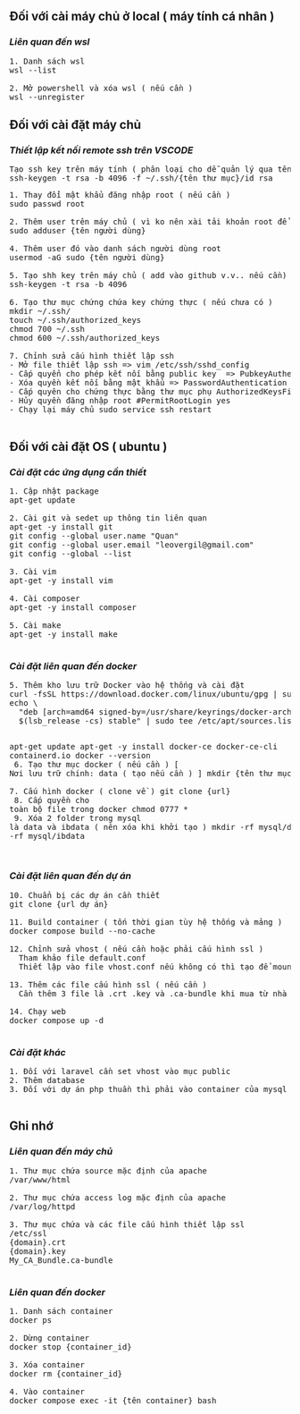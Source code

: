 <h2>Đối với cài máy chủ ở local ( máy tính cá nhân )</h2>
<h3><i>Liên quan đến wsl</i></h3>
<pre>
1. Danh sách wsl
wsl --list<br>
2. Mở powershell và xóa wsl ( nếu cần )
wsl --unregister <Tên wsl>
</pre>

<h2>Đối với cài đặt máy chủ</h2>
<h3><i>Thiết lập kết nối remote ssh trên VSCODE</i></h3>

<pre>
Tạo ssh key trên máy tính ( phân loại cho dễ quản lý qua tên thư mục )
ssh-keygen -t rsa -b 4096 -f ~/.ssh/{tên thư mục}/id_rsa
</pre>
<pre>
1. Thay đổi mật khẩu đăng nhập root ( nếu cần )
sudo passwd root<br>
2. Thêm user trên máy chủ ( vì ko nên xài tải khoản root để bảo mật )
sudo adduser {tên người dùng}<br>
4. Thêm user đó vào danh sách người dùng root
usermod -aG sudo {tên người dùng}<br>
5. Tạo shh key trên máy chủ ( add vào github v.v.. nếu cần)
ssh-keygen -t rsa -b 4096<br>
6. Tạo thư mục chứng chứa key chứng thực ( nếu chưa có )
mkdir ~/.ssh/
touch ~/.ssh/authorized_keys
chmod 700 ~/.ssh
chmod 600 ~/.ssh/authorized_keys<br>
7. Chỉnh sửa cấu hình thiết lập ssh
- Mở file thiết lập ssh => vim /etc/ssh/sshd_config
- Cấp quyển cho phép kết nối bằng public key  => PubkeyAuthentication yes
- Xóa quyền kết nối bằng mật khẩu => PasswordAuthentication no
- Cấp quyên cho chứng thực bằng thư mục phụ AuthorizedKeysFile      .ssh/authorized_keys .ssh/authorized_keys2
- Hủy quyền đăng nhập root #PermitRootLogin yes
- Chạy lại máy chủ sudo service ssh restart<br>
</pre>

<h2>Đối với cài đặt OS ( ubuntu )</h2>
<h3><i>Cài đặt các ứng dụng cần thiết</i></h3>
<pre>
1. Cập nhật package
apt-get update<br>
2. Cài git và sedet up thông tin liên quan
apt-get -y install git
git config --global user.name "Quan"
git config --global user.email "leovergil@gmail.com"
git config --global --list<br>
3. Cài vim
apt-get -y install vim<br>
4. Cài composer
apt-get -y install composer<br>
5. Cài make
apt-get -y install make<br>
</pre>

<h3><i>Cài đặt liên quan đến docker</i></h3>
<pre>
5. Thêm kho lưu trữ Docker vào hệ thống và cài đặt
curl -fsSL https://download.docker.com/linux/ubuntu/gpg | sudo gpg --dearmor -o /usr/share/keyrings/docker-archive-keyring.gpg
echo \
  "deb [arch=amd64 signed-by=/usr/share/keyrings/docker-archive-keyring.gpg] https://download.docker.com/linux/ubuntu \
  $(lsb_release -cs) stable" | sudo tee /etc/apt/sources.list.d/docker.list > /dev/null  

apt-get update
apt-get -y install docker-ce docker-ce-cli containerd.io
docker --version<br>
6. Tạo thư mục docker ( nếu cần ) [ Nơi lưu trữ chính: data ( tạo nếu cần ) ]
mkdir {tên thư mục docker}<br>
7. Cấu hình docker ( clone về )
git clone {url}<br>
8. Cấp quyền cho toàn bộ file trong docker
chmod 0777 *<br>
9. Xóa 2 folder trong mysql là data và ibdata ( nên xóa khi khởi tạo )
mkdir -rf mysql/data
mkdir -rf mysql/ibdata<br>
</pre>

<h3><i>Cài đặt liên quan đến dự án</i></h3>
<pre>
10. Chuẩn bị các dự án cần thiết
git clone {url dự án}<br>
11. Build container ( tốn thời gian tùy hệ thống và mảng )
docker compose build --no-cache<br>
12. Chỉnh sửa vhost ( nếu cần hoặc phải cấu hình ssl )
  Tham khảo file default.conf
  Thiết lập vào file vhost.conf nếu không có thì tạo để mount vào VM<br>
13. Thêm các file cấu hình ssl ( nếu cần )
  Cần thêm 3 file là .crt .key và .ca-bundle khi mua từ nhà cung cấp</br>
14. Chạy web
docker compose up -d<br>
</pre>

<h3><i>Cài đặt khác</i></h3>
<pre>
1. Đối với laravel cần set vhost vào mục public
2. Thêm database
3. Đối với dự án php thuần thì phải vào container của mysql import db thì mới chạy dc<br>
</pre>

<h2>Ghi nhớ</h2>
<h3><i>Liên quan đến máy chủ</i></h3>
<pre>
1. Thư mục chứa source mặc định của apache
/var/www/html<br>
2. Thư mục chứa access log mặc định của apache
/var/log/httpd<br>
3. Thư mục chứa và các file cấu hình thiết lập ssl
/etc/ssl
{domain}.crt
{domain}.key
My_CA_Bundle.ca-bundle<br>
</pre>

<h3><i>Liên quan đến docker</i></h3>
<pre>
1. Danh sách container
docker ps<br>
2. Dừng container
docker stop {container_id}<br>
3. Xóa container
docker rm {container_id}<br>
4. Vào container
docker compose exec -it {tên container} bash<br>
</pre>
